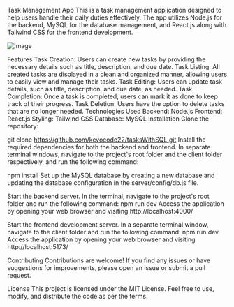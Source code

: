 Task Management App
This is a task management application designed to help users handle their daily duties effectively. The app utilizes Node.js for the backend, MySQL for the database management, and React.js along with Tailwind CSS for the frontend development.

![image](https://github.com/kevocode22/tasksWithSQL/assets/98836786/dd6a963a-4f17-4778-ba3f-cba1662a3a75)


Features
Task Creation: Users can create new tasks by providing the necessary details such as title, description, and due date.
Task Listing: All created tasks are displayed in a clean and organized manner, allowing users to easily view and manage their tasks.
Task Editing: Users can update task details, such as title, description, and due date, as needed.
Task Completion: Once a task is completed, users can mark it as done to keep track of their progress.
Task Deletion: Users have the option to delete tasks that are no longer needed.
Technologies Used
Backend: Node.js
Frontend: React.js
Styling: Tailwind CSS
Database: MySQL
Installation
Clone the repository:


git clone https://github.com/kevocode22/tasksWithSQL.git
Install the required dependencies for both the backend and frontend. In separate terminal windows, navigate to the project's root folder and the client folder respectively, and run the following command:

npm install
Set up the MySQL database by creating a new database and updating the database configuration in the server/config/db.js file.

Start the backend server. In the terminal, navigate to the project's root folder and run the following command:
npm run dev
Access the application by opening your web browser and visiting http://localhost:4000/


Start the frontend development server. In a separate terminal window, navigate to the client folder and run the following command:
npm run dev
Access the application by opening your web browser and visiting http://localhost:5173/

Contributing
Contributions are welcome! If you find any issues or have suggestions for improvements, please open an issue or submit a pull request.

License
This project is licensed under the MIT License. Feel free to use, modify, and distribute the code as per the terms.
